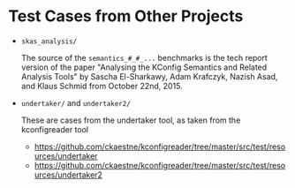 # Test Cases from Other Projects

- `skas_analysis/`

    The source of the `semantics_#_#_...` benchmarks is the tech report
    version of the paper "Analysing the KConfig Semantics and Related
    Analysis Tools" by Sascha El-Sharkawy, Adam Krafczyk, Nazish Asad, and
    Klaus Schmid from October 22nd, 2015.

- `undertaker/` and `undertaker2/`

    These are cases from the undertaker tool, as taken from the kconfigreader tool
    
    - <https://github.com/ckaestne/kconfigreader/tree/master/src/test/resources/undertaker>
    - <https://github.com/ckaestne/kconfigreader/tree/master/src/test/resources/undertaker2>
